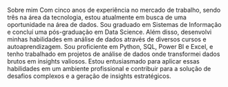 Sobre mim
Com cinco anos de experiência no mercado de trabalho, sendo três na área da tecnologia, estou atualmente em busca de uma oportunidade na área de dados. Sou graduado em Sistemas de Informação e concluí uma pós-graduação em Data Science. Além disso, desenvolvi minhas habilidades em análise de dados através de diversos cursos e autoaprendizagem. Sou proficiente em Python, SQL, Power BI e Excel, e tenho trabalhado em projetos de análise de dados onde transformei dados brutos em insights valiosos. Estou entusiasmado para aplicar essas habilidades em um ambiente profissional e contribuir para a solução de desafios complexos e a geração de insights estratégicos.

